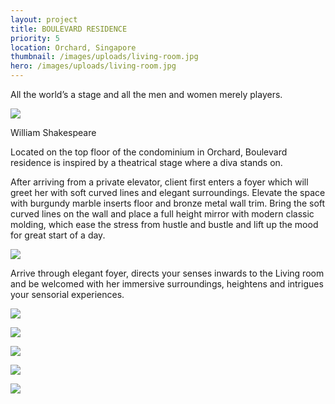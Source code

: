 ```yaml
---
layout: project
title: BOULEVARD RESIDENCE
priority: 5
location: Orchard, Singapore
thumbnail: /images/uploads/living-room.jpg
hero: /images/uploads/living-room.jpg
---
```

All the world’s a stage and all the men and women merely players.

![](/images/uploads/foyer.jpg)

William Shakespeare

Located on the top floor of the condominium in Orchard, Boulevard residence is inspired by a theatrical stage where a diva stands on.

After arriving from a private elevator, client first enters a foyer which will greet her with soft curved lines and elegant surroundings. Elevate the space with burgundy marble inserts floor and bronze metal wall trim. Bring the soft curved lines on the wall and place a full height mirror with modern classic molding, which ease the stress from hustle and bustle and lift up the mood for great start of a day.

![](/images/uploads/living-room.jpg)

Arrive through elegant foyer, directs your senses inwards to the Living room and be welcomed with her immersive surroundings, heightens and intrigues your sensorial experiences.

![](/images/uploads/dining.jpg)

![](/images/uploads/master-bedroom-copy.jpg)

![](/images/uploads/bedroom-front-tv-wall.jpg)

![](/images/uploads/bathroom.jpg)

![](/images/uploads/study-room.jpg)